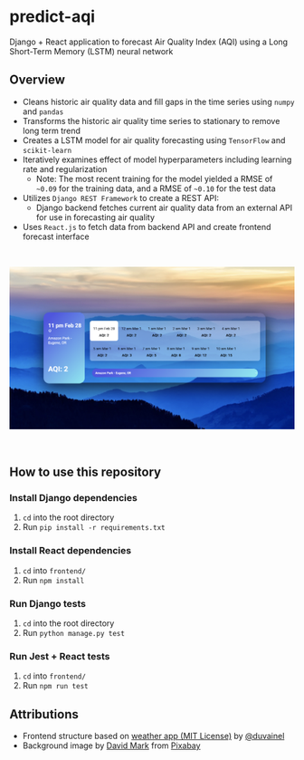 # predict-aqi
Django + React application to forecast Air Quality Index (AQI) using a Long Short-Term Memory (LSTM) neural network

## Overview
- Cleans historic air quality data and fill gaps in the time series using `numpy` and `pandas`
- Transforms the historic air quality time series to stationary to remove long term trend
- Creates a LSTM model for air quality forecasting using `TensorFlow` and `scikit-learn`
- Iteratively examines effect of model hyperparameters including learning rate and regularization
  - Note: The most recent training for the model yielded a RMSE of `~0.09` for the training data, and a RMSE of `~0.10` for the test data
- Utilizes `Django REST Framework` to create a REST API:
  - Django backend fetches current air quality data from an external API for use in forecasting air quality
 - Uses `React.js` to fetch data from backend API and create frontend forecast interface

<br>

 ![User interface snapshot](images/ui.png)
 
 <br>

## How to use this repository
### Install Django dependencies
1. `cd` into the root directory
2. Run `pip install -r requirements.txt`
### Install React dependencies
1. `cd` into `frontend/` 
2. Run `npm install`

### Run Django tests
1. `cd` into the root directory
2. Run `python manage.py test`
### Run Jest + React tests
1. `cd` into `frontend/` 
2. Run `npm run test`
 
## Attributions
- Frontend structure based on <a href="https://github.com/duvainel/weather-app">weather app (MIT License)</a> by <a href="https://github.com/duvainel">@duvainel</a>
- Background image by <a href="https://pixabay.com/users/12019-12019/?utm_source=link-attribution&amp;utm_medium=referral&amp;utm_campaign=image&amp;utm_content=2184940">David Mark</a> from <a href="https://pixabay.com//?utm_source=link-attribution&amp;utm_medium=referral&amp;utm_campaign=image&amp;utm_content=2184940">Pixabay</a>

